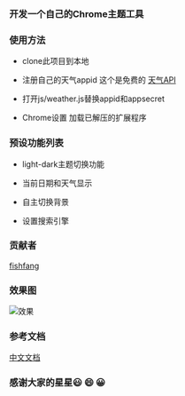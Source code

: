 ### 开发一个自己的Chrome主题工具

### 使用方法

- clone此项目到本地

- 注册自己的天气appid 这个是免费的
[天气API](http://www.tianqiapi.com/index)

- 打开js/weather.js替换appid和appsecret

-  Chrome设置 加载已解压的扩展程序


### 预设功能列表

- light-dark主题切换功能

- 当前日期和天气显示

- 自主切换背景

- 设置搜索引擎

### 贡献者
[fishfang](https://github.com/sawafish)
### 效果图
![效果](https://compresspng.com/files/i6dbzashy0hucrcu/o_1epprtalg1jql19t8ri11pua1qata/optimized-763m.png?lgtq)

### 参考文档
[中文文档](https://wizardforcel.gitbooks.io/chrome-doc/content/1.html)

### 感谢大家的星星😃 😄 😀
